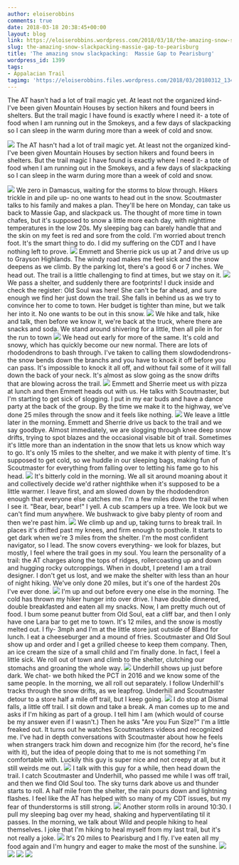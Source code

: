 ```yaml
---
author: eloiserobbins
comments: true
date: 2018-03-18 20:38:45+00:00
layout: blog
link: https://eloiserobbins.wordpress.com/2018/03/18/the-amazing-snow-slackpacking-massie-gap-to-pearisburg/
slug: the-amazing-snow-slackpacking-massie-gap-to-pearisburg
title: 'The amazing snow slackpacking:  Massie Gap to Pearisburg'
wordpress_id: 1399
tags:
- Appalacian Trail
tagimg: 'https://eloiserobbins.files.wordpress.com/2018/03/20180312_1344392.jpg'
---
```


The AT hasn't had a lot of trail magic yet. At least not the organized kind- I've been given Mountain Houses by section hikers and found beers in shelters. But the trail magic I have found is exactly where I need it- a tote of food when I am running out in the Smokeys, and a few days of slackpacking so I can sleep in the warm during more than a week of cold and snow.


[![](https://eloiserobbins.files.wordpress.com/2018/03/20180312_1344392.jpg)](https://eloiserobbins.files.wordpress.com/2018/03/20180312_1344392.jpg)
The AT hasn't had a lot of trail magic yet. At least not the organized kind- I've been given Mountain Houses by section hikers and found beers in shelters. But the trail magic I have found is exactly where I need it- a tote of food when I am running out in the Smokeys, and a few days of slackpacking so I can sleep in the warm during more than a week of cold and snow.

[![](https://eloiserobbins.files.wordpress.com/2018/03/20180312_1410092.jpg)](https://eloiserobbins.files.wordpress.com/2018/03/20180312_1410092.jpg)
We zero in Damascus, waiting for the storms to blow through. Hikers trickle in and pile up- no one wants to head out in the snow. Scoutmaster talks to his family and makes a plan. They'll be here on Monday, can take us back to Massie Gap, and slackpack us. The thought of more time in town chafes, but it's supposed to snow a little more each day, with nighttime temperatures in the low 20s. My sleeping bag can barely handle that and the skin on my feet is red and sore from the cold. I'm worried about trench foot. It's the smart thing to do. I did my suffering on the CDT and I have nothing left to prove.
[![](https://eloiserobbins.files.wordpress.com/2018/03/20180312_162702.jpg)](https://eloiserobbins.files.wordpress.com/2018/03/20180312_162702.jpg)
Emmett and Sherrie pick us up at 7 and drive us up to Grayson Highlands. The windy road makes me feel sick and the snow deepens as we climb. By the parking lot, there's a good 6 or 7 inches. We head out. The trail is a little challenging to find at times, but we stay on it. 
[![](https://eloiserobbins.files.wordpress.com/2018/03/20180313_091259.jpg)](https://eloiserobbins.files.wordpress.com/2018/03/20180313_091259.jpg)
We pass a shelter, and suddenly there are footprints! I duck inside and check the register: Old Soul was here! She can't be far ahead, and sure enough we find her just down the trail. She falls in behind us as we try to convince her to come to town. Her budget is tighter than mine, but we talk her into it. No one wants to be out in this snow.
[![](https://eloiserobbins.files.wordpress.com/2018/03/20180313_095859.jpg)](https://eloiserobbins.files.wordpress.com/2018/03/20180313_095859.jpg)
We hike and talk, hike and talk, then before we know it, we're back at the truck, where there are snacks and soda. We stand around shivering for a little, then all pile in for the run to town
[![](https://eloiserobbins.files.wordpress.com/2018/03/20180313_133715.jpg)](https://eloiserobbins.files.wordpress.com/2018/03/20180313_133715.jpg)
We head out early for more of the same. It's cold and snowy, which has quickly become our new normal. There are lots of rhododendrons to bash through. I've taken to calling them slowdodendrons- the snow bends down the branchs and you have to knock it off before you can pass. It's impossible to knock it all off, and without fail some of it will fall down the back of your neck. It's almost as slow going as the snow drifts that are blowing across the trail.
[![](https://eloiserobbins.files.wordpress.com/2018/03/20180313_141535.jpg)](https://eloiserobbins.files.wordpress.com/2018/03/20180313_141535.jpg)
Emmett and Sherrie meet us with pizza at lunch and then Emmett heads out with us. He talks with Scoutmaster, but I'm starting to get sick of slogging. I put in my ear buds and have a dance party at the back of the group. By the time we make it to the highway, we've done 25 miles through the snow and it feels like nothing.
[![](https://eloiserobbins.files.wordpress.com/2018/03/20180313_162209.jpg)](https://eloiserobbins.files.wordpress.com/2018/03/20180313_162209.jpg)
We leave a little later in the morning. Emmett and Sherrie drive us back to the trail and we say goodbye. Almost immediately, we are slogging through knee deep snow drifts, trying to spot blazes and the occasional visable bit of trail. Sometimes it's little more than an indentation in the snow that lets us know which way to go. It's only 15 miles to the shelter, and we make it with plenty of time. It's supposed to get cold, so we huddle in our sleeping bags, making fun of Scoutmaster for everything from falling over to letting his fame go to his head.
[![](https://eloiserobbins.files.wordpress.com/2018/03/20180313_183540.jpg)](https://eloiserobbins.files.wordpress.com/2018/03/20180313_183540.jpg)
It's bitterly cold in the morning. We all sit around moaning about it and collectively decide we'd rather nighthike when it's supposed to be a little warmer. I leave first, and am slowed down by the rhododendron enough that everyone else catches me. I'm a few miles down the trail when I see it. "Bear, bear, bear!" I yell. A cub scampers up a tree. We look but we can't find mum anywhere. We bushwack to give baby plenty of room and then we're past him.
[![](https://eloiserobbins.files.wordpress.com/2018/03/20180314_120504.jpg)](https://eloiserobbins.files.wordpress.com/2018/03/20180314_120504.jpg)
We climb up and up, taking turns to break trail. In places it's drifted past my knees, and firm enough to posthole. It starts to get dark when we're 3 miles from the shelter. I'm the most confident navigator, so I lead. The snow covers everything- we look for blazes, but mostly, I feel where the trail goes in my soul. You learn the personality of a trail: the AT charges along the tops of ridges, rollercoasting up and down and hugging rocky outcroppings. When in doubt, I pretend I am a trail designer. I don't get us lost, and we make the shelter with less than an hour of night hiking. We've only done 20 miles, but it's one of the hardest 20s I've ever done.
[![](https://eloiserobbins.files.wordpress.com/2018/03/20180314_161351.jpg)](https://eloiserobbins.files.wordpress.com/2018/03/20180314_161351.jpg)
I'm up and out before every one else in the morning. The cold has thrown my hiker hunger into over drive. I have double dinnered, double breakfasted and eaten all my snacks. Now, I am pretty much out of food. I bum some peanut butter from Old Soul, eat a cliff bar, and then I only have one Lara bar to get me to town. It's 12 miles, and the snow is mostly melted out. I fly- 3mph and I'm at the little store just outside of Bland for lunch. I eat a cheeseburger and a mound of fries. Scoutmaster and Old Soul show up and order and I get a grilled cheese to keep them company. Then, an ice cream the size of a small child and I'm finally done. In fact, I feel a little sick. We roll out of town and climb to the shelter, clutching our stomachs and groaning the whole way.
[![](https://eloiserobbins.files.wordpress.com/2018/03/20180315_140608.jpg)](https://eloiserobbins.files.wordpress.com/2018/03/20180315_140608.jpg)
Underhill shows up just before dark. We chat- we both hiked the PCT in 2016 and we know some of the same people. In the morning, we all roll out separately. I follow Underhill's tracks through the snow drifts, as we leapfrog. Underhill and Scoutmaster detour to a store half a mile off trail, but I keep going. 
[![](https://eloiserobbins.files.wordpress.com/2018/03/20180315_162049.jpg)](https://eloiserobbins.files.wordpress.com/2018/03/20180315_162049.jpg)
I do stop at Dismal falls, a little off trail. I sit down and take a break. A man comes up to me and asks if I'm hiking as part of a group. I tell him I am (which would of course be my answer even if I wasn't.) Then he asks "Are you Fun Size?" I'm a little freaked out. It turns out he watches Scoutmasters videos and recognized me. I've had in depth conversations with Scoutmaster about how he feels when strangers track him down and recognize him (for the record, he's fine with it), but the idea of people doing that to me is not something I'm comfortable with. Luckily this guy is super nice and not creepy at all, but it still weirds me out.
[![](https://eloiserobbins.files.wordpress.com/2018/03/20180316_0846341.jpg)](https://eloiserobbins.files.wordpress.com/2018/03/20180316_0846341.jpg)
I talk with this guy for a while, then head down the trail. I catch Scoutmaster and Underhill, who passed me while I was off trail, and then we find Old Soul too. The sky turns dark above us and thunder starts to roll. A half mile from the shelter, the rain pours down and lightning flashes. I feel like the AT has helped with so many of my CDT issues, but my fear of thunderstorms is still strong.
[![](https://eloiserobbins.files.wordpress.com/2018/03/20180317_140721.jpg)](https://eloiserobbins.files.wordpress.com/2018/03/20180317_140721.jpg)
Another storm rolls in around 10:30. I pull my sleeping bag over my head, shaking and hyperventilating til it passes. In the morning, we talk about Wild and people hiking to heal themselves. I joke that I'm hiking to heal myself from my last trail, but it's not really a joke.
[![](https://eloiserobbins.files.wordpress.com/2018/03/20180317_141318.jpg)](https://eloiserobbins.files.wordpress.com/2018/03/20180317_141318.jpg)
It's 20 miles to Pearisburg and I fly. I've eaten all my food again and I'm hungry and eager to make the most of the sunshine.
[![](https://eloiserobbins.files.wordpress.com/2018/03/20180317_150911.jpg)](https://eloiserobbins.files.wordpress.com/2018/03/20180317_150911.jpg)
[![](https://eloiserobbins.files.wordpress.com/2018/03/20180318_085610.jpg)](https://eloiserobbins.files.wordpress.com/2018/03/20180318_085610.jpg)
[![](https://eloiserobbins.files.wordpress.com/2018/03/20180318_132141.jpg)](https://eloiserobbins.files.wordpress.com/2018/03/20180318_132141.jpg)
[![](https://eloiserobbins.files.wordpress.com/2018/03/20180318_133420.jpg)](https://eloiserobbins.files.wordpress.com/2018/03/20180318_133420.jpg)
